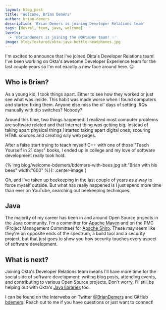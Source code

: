 ```yaml
---
layout: blog_post
title: 'Welcome, Brian Demers'
author: brian-demers
description: 'Brian Demers is joining Developer Relations team'
tags: [devrel, team, java, welcome]
tweets:
  - '@briandemers is joining the @OktaDev team! 💥'
image: blog/featured/okta-java-bottle-headphones.jpg
---
```


I'm excited to announce that I've joined Okta's Developer Relations team!  I've been working on Okta's awesome Developer Experience team for the last couple years so I'm not exactly a new face around here. 😉

## Who is Brian?

As a young kid, I took things apart. Either to see how they worked or just see what was inside. This habit was made worse when I found computers and started fixing them.  Anyone else miss the ol' days of setting IRQs manually with dip switches? Nobody?

Around this time, two things happened: I realized most computer problems are software related and that Internet thing was getting big. Instead of taking apart physical things I started taking apart digital ones; scouring HTML sources and creating silly web pages.

After a false start trying to teach myself C++ with one of those "Teach Yourself in 21 days" books, I ended up in college and my love of software development really took hold.

{% img blog/welcome-bdemers/bdemers-with-bees.jpg alt:"Brian with his bees" width:"600" %}{: .center-image }

Oh, and I've taken up beekeeping in the last couple of years as a way to force myself outside. But what has really happened is I just spend more time than ever on YouTube, searching out beekeeping techniques. 

## Java

The majority of my career has been in and around Open Source projects in the Java community. I'm a committer for [Apache Maven](https://maven.apache.org/) and on the PMC (Project Management Committee) for [Apache Shiro](https://shiro.apache.org/).  These may seem like they're on opposite ends of the spectrum, a build tool and a security project, but that just goes to show you how security touches every aspect of software development.

## What is next?

Joining Okta's Developer Relations team means I'll have more time for the social side of software development: writing blog posts, attending events, and contributing to various Open Source projects.  Don't worry, I'll still be helping out with Okta's [Java libraries](https://github.com/okta?utf8=✓&q=java) too.

I can be found on the Interwebs on Twitter [@BrianDemers](https://twitter.com/BrianDemers) and GitHub [bdemers](https://github.com/bdemers). Reach out to me if you have questions or just want to connect!
